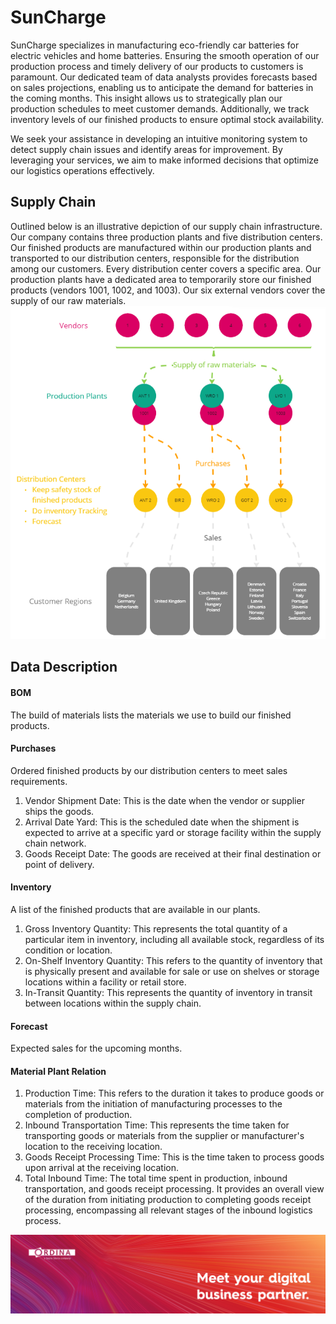 # SunCharge
SunCharge specializes in manufacturing eco-friendly car batteries for electric vehicles and home batteries. Ensuring the smooth operation of our production process and timely delivery of our products to customers is paramount. Our dedicated team of data analysts provides forecasts based on sales projections, enabling us to anticipate the demand for batteries in the coming months. This insight allows us to strategically plan our production schedules to meet customer demands. Additionally, we track inventory levels of our finished products to ensure optimal stock availability. 

We seek your assistance in developing an intuitive monitoring system to detect supply chain issues and identify areas for improvement. By leveraging your services, we aim to make informed decisions that optimize our logistics operations effectively.

## Supply Chain
Outlined below is an illustrative depiction of our supply chain infrastructure. Our company contains three production plants and five distribution centers. Our finished products are manufactured within our production plants and transported to our distribution centers, responsible for the distribution among our customers. Every distribution center covers a specific area. Our production plants have a dedicated area to temporarily store our finished products (vendors 1001, 1002, and 1003). Our six external vendors cover the supply of our raw materials.
![Schematic overview of our supply chain](img/schematic_overview_of_data.png)

## Data Description
#### BOM
The build of materials lists the materials we use to build our finished products.
#### Purchases
Ordered finished products by our distribution centers to meet sales requirements.
1.	Vendor Shipment Date: This is the date when the vendor or supplier ships the goods. 
2.	Arrival Date Yard: This is the scheduled date when the shipment is expected to arrive at a specific yard or storage facility within the supply chain network.
3.	Goods Receipt Date: The goods are received at their final destination or point of delivery.
#### Inventory
A list of the finished products that are available in our plants.
1.	Gross Inventory Quantity: This represents the total quantity of a particular item in inventory, including all available stock, regardless of its condition or location.
2.	On-Shelf Inventory Quantity: This refers to the quantity of inventory that is physically present and available for sale or use on shelves or storage locations within a facility or retail store.
3.	In-Transit Quantity: This represents the quantity of inventory in transit between locations within the supply chain.
#### Forecast
Expected sales for the upcoming months.
#### Material Plant Relation
1. Production Time: This refers to the duration it takes to produce goods or materials from the initiation of manufacturing processes to the completion of production.
2. Inbound Transportation Time: This represents the time taken for transporting goods or materials from the supplier or manufacturer's location to the receiving location.
3. Goods Receipt Processing Time: This is the time taken to process goods upon arrival at the receiving location.
4. Total Inbound Time: The total time spent in production, inbound transportation, and goods receipt processing. It provides an overall view of the duration from initiating production to completing goods receipt processing, encompassing all relevant stages of the inbound logistics process.


![Sopra Steria](img/Original_linkedin_banner_ordina_202309.jpg)

